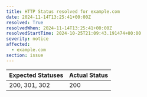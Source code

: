 ```yaml
---
title: HTTP Status resolved for example.com
date: 2024-11-14T13:25:41+00:00Z
resolved: True
resolvedWhen: 2024-11-14T13:25:41+00:00Z
resolvedStartTime: 2024-10-25T21:09:43.191474+00:00
severity: notice
affected:
  - example.com
section: issue
---
```


| Expected Statuses | Actual Status  |
|-------------------|----------------|
| 200, 301, 302 | 200 |
